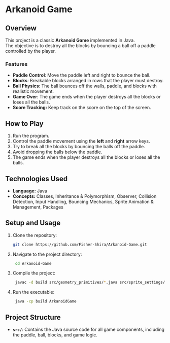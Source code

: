# Arkanoid Game

## Overview
This project is a classic **Arkanoid Game** implemented in Java.<br>
The objective is to destroy all the blocks by bouncing a ball off a paddle controlled by the player.<br>
<!-- The player loses the game when the all the balls falls below the paddle. -->

### Features
- **Paddle Control**: Move the paddle left and right to bounce the ball.
- **Blocks**: Breakable blocks arranged in rows that the player must destroy.
- **Ball Physics**: The ball bounces off the walls, paddle, and blocks with realistic movement.
- **Game Over**: The game ends when the player destroys all the blocks or loses all the balls.
- **Score Tracking:** Keep track on the score on the top of the screen.

## How to Play
1. Run the program.
2. Control the paddle movement using the **left** and **right** arrow keys.
3. Try to break all the blocks by bouncing the balls off the paddle.
4. Avoid dropping the balls below the paddle.
5. The game ends when the player destroys all the blocks or loses all the balls.

## Technologies Used
- **Language:** Java
- **Concepts:** Classes, Inheritance & Polymorphism, Observer, Collision Detection, Input Handling, Bouncing Mechanics, Sprite Animation & Management, Packages

## Setup and Usage
1. Clone the repository:
   ```bash
   git clone https://github.com/Fisher-Shira/Arkanoid-Game.git
2. Navigate to the project directory:
   ```bash
    cd Arkanoid-Game
3. Compile the project:
   ```bash
    javac -d build src/geometry_primitives/*.java src/sprite_settings/*.java src/*.java
4. Run the executable:
   ```bash
    java -cp build ArkanoidGame

## Project Structure
- **`src/`**: Contains the Java source code for all game components, including the paddle, ball, blocks, and game logic.
